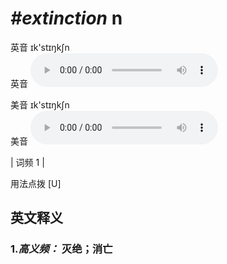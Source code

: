 # ***\#extinction*** n
英音 ɪk'stɪŋkʃn  
英音
<audio src="./media/extinction-b.aac" controls="controls"></audio>

美音 ɪk'stɪŋkʃn  
美音
<audio src="./media/extinction.aac" controls="controls"></audio>



| 词频 1 |  

用法点拨  [U]

英文释义
---
### 1.*高义频：* **灭绝；消亡**  



